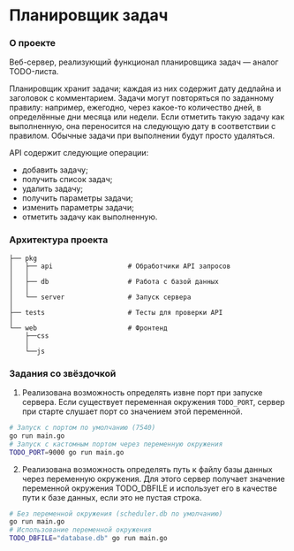 # Планировщик задач

### О проекте

Веб-сервер, реализующий функционал планировщика задач — аналог TODO-листа.

Планировщик хранит задачи; каждая из них содержит дату дедлайна и заголовок с комментарием. Задачи могут повторяться по заданному правилу: например, ежегодно, через какое-то количество дней, в определённые дни месяца или недели. Если отметить такую задачу как выполненную, она переносится на следующую дату в соответствии с правилом. Обычные задачи при выполнении будут просто удаляться.

API содержит следующие операции:

- добавить задачу;
- получить список задач;
- удалить задачу;
- получить параметры задачи;
- изменить параметры задачи;
- отметить задачу как выполненную.


### Архитектура проекта

```
├── pkg
│   ├── api                   # Обработчики API запросов
│	│
│   ├── db                    # Работа с базой данных
│	│
│   └── server                # Запуск сервера
│
├── tests                     # Тесты для проверки API
│
└── web                       # Фронтенд
	├──css
	│
	└──js
```


### Задания со звёздочкой

1. Реализована возможность определять извне порт при запуске сервера. Если существует переменная окружения `TODO_PORT`, сервер при старте слушает порт со значением этой переменной.

```bash
# Запуск с портом по умолчанию (7540)
go run main.go
# Запуск с кастомным портом через переменную окружения
TODO_PORT=9000 go run main.go
```

2. Реализована возможность определять путь к файлу базы данных через переменную окружения. Для этого сервер получает значение переменной окружения TODO_DBFILE и использует его в качестве пути к базе данных, если это не пустая строка.

```bash
# Без переменной окружения (scheduler.db по умолчанию)
go run main.go
# Использование переменной окружения
TODO_DBFILE="database.db" go run main.go
```